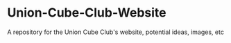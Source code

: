 # Union-Cube-Club-Website
A repository for the Union Cube Club's website, potential ideas, images, etc
